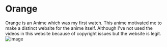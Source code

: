 # Orange
Orange is an Anime which was my first watch. This anime motivated me to make a distinct website for the anime itself. Although I've not used the videos in this website because of copyright issues but the website is legit.
![image](https://github.com/OnlineBunker/Orange/assets/162855586/031772ac-8b12-4248-886c-b534e841a7a3)

